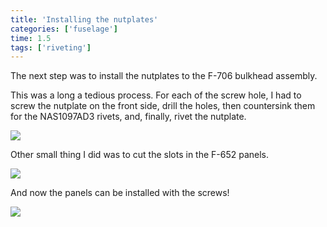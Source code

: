 ```yaml
---
title: 'Installing the nutplates'
categories: ['fuselage']
time: 1.5
tags: ['riveting']
---
```


The next step was to install the nutplates to the F-706 bulkhead assembly.

<!-- more -->

This was a long a tedious process. For each of the screw hole, I had to screw the nutplate on the front side, drill the holes, then countersink them for the NAS1097AD3 rivets, and, finally, rivet the nutplate.


![](0-nutplates-installed.jpeg)

Other small thing I did was to cut the slots in the F-652 panels.

![](1-cutting-the-slot.jpeg)

And now the panels can be installed with the screws!

![](2-panels-screwed.jpeg)